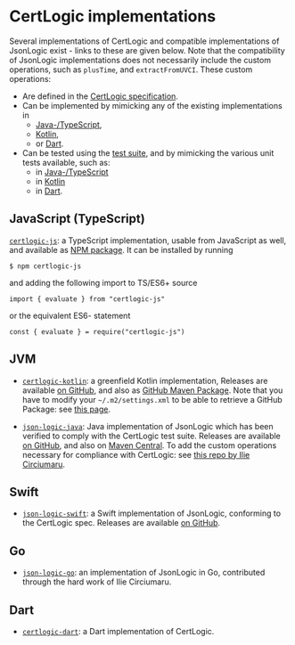 # CertLogic implementations

Several implementations of CertLogic and compatible implementations of JsonLogic exist - links to these are given below.
Note that the compatibility of JsonLogic implementations does not necessarily include the custom operations, such as `plusTime`, and `extractFromUVCI`.
These custom operations:

* Are defined in the [CertLogic specification](../certlogic/specification/README.md).
* Can be implemented by mimicking any of the existing implementations in
  * [Java-/TypeScript](../certlogic/certlogic-js/src/internals.ts),
  * [Kotlin](../certlogic/certlogic-kotlin/src/main/kotlin/eu/ehn/dcc/certlogic/internals.kt),
  * or [Dart](../certlogic/certlogic-dart/lib/src/internals.dart).
* Can be tested using the [test suite](../certlogic/specification/testSuite), and by mimicking the various unit tests available, such as:
  * in [Java-/TypeScript](../certlogic/certlogic-js/src/test/test-internals.ts)
  * in [Kotlin](../certlogic/certlogic-kotlin/src/test/kotlin/eu/ehn/dcc/certlogic/internalTests.kt)
  * in [Dart](../certlogic/certlogic-dart/test/internals_test.dart).


## JavaScript (TypeScript)

[`certlogic-js`](../certlogic/certlogic-js): a TypeScript implementation, usable from JavaScript as well, and available as [NPM package](https://www.npmjs.com/package/certlogic-js).
It can be installed by running

    $ npm certlogic-js

and adding the following import to TS/ES6+ source

    import { evaluate } from "certlogic-js"

or the equivalent ES6- statement

    const { evaluate } = require("certlogic-js")


## JVM

* [`certlogic-kotlin`](../certlogic/certlogic-kotlin): a greenfield Kotlin implementation, 
    Releases are available [on GitHub](https://github.com/ehn-dcc-development/dgc-business-rules/releases/latest), and also as [GitHub Maven Package](https://github.com/ehn-dcc-development/dgc-business-rules/packages/849466).
    Note that you have to modify your `~/.m2/settings.xml` to be able to retrieve a GitHub Package: see [this page](https://docs.github.com/en/packages/working-with-a-github-packages-registry/working-with-the-apache-maven-registry).

* [`json-logic-java`](https://github.com/jamsesso/json-logic-java): Java implementation of JsonLogic which has been verified to comply with the CertLogic test suite.
    Releases are available [on GitHub](https://github.com/jamsesso/json-logic-java/releases), and also on [Maven Central](https://search.maven.org/artifact/io.github.jamsesso/json-logic-java).
    To add the custom operations necessary for compliance with CertLogic: see [this repo by Ilie Circiumaru](https://github.com/iliecirciumaru/dcc-business-rules-java).


## Swift

* [`json-logic-swift`](https://github.com/eu-digital-green-certificates/json-logic-swift): a Swift implementation of JsonLogic, conforming to the CertLogic spec.
  Releases are available [on GitHub](https://github.com/eu-digital-green-certificates/json-logic-swift/releases/latest).


## Go

* [`json-logic-go`](https://github.com/IBM/json-logic-go): an implementation of JsonLogic in Go, contributed through the hard work of Ilie Circiumaru.


## Dart

* [`certlogic-dart`](../certlogic/certlogic-dart): a Dart implementation of CertLogic.

